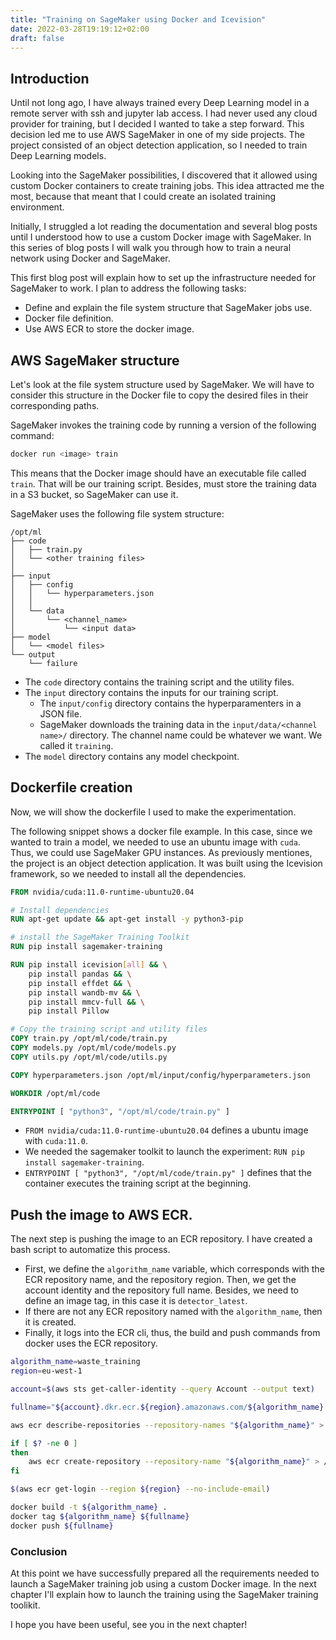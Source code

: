 ```yaml
---
title: "Training on SageMaker using Docker and Icevision"
date: 2022-03-28T19:19:12+02:00
draft: false
---
```

## Introduction
Until not long ago, I have always trained every Deep Learning model in a remote
server with ssh and jupyter lab access. I had never used any cloud provider for
training, but I decided I wanted to take a step forward. This decision led me
to use AWS SageMaker in one of my side projects. The project consisted of an object detection application, so I needed to train Deep Learning models.

Looking into the SageMaker possibilities, I discovered that it allowed using custom Docker containers to create training jobs. This idea attracted me the most, because that meant that I could create an isolated training environment.

Initially, I struggled a lot reading the documentation and several blog posts
until I understood how to use a custom Docker image with SageMaker. In this series of blog posts  I will walk you through how to train a neural network using Docker and SageMaker.

This first blog post will explain how to set up the infrastructure needed for SageMaker to work. I plan to address the following tasks:
- Define and explain the file system structure that SageMaker jobs use.
- Docker file definition.
- Use AWS ECR to store the docker image.

## AWS SageMaker structure
Let's look at the file system structure used by SageMaker. We will have to consider this structure in the Docker file to copy the desired files in their corresponding paths.

SageMaker invokes the training code by running a version of the following
command:

```bash
docker run <image> train
```

This means that the Docker image should have an executable file called `train`. That will be our training script. Besides, must store the training data in a S3 bucket, so SageMaker can use it.

SageMaker uses the following file system structure:
```
/opt/ml
├── code
│   ├── train.py
│   └── <other training files>   
│
├── input
│   ├── config
│   │   └── hyperparameters.json
│   │  
│   └── data
│       └── <channel_name>
│           └── <input data>
├── model
│   └── <model files>
└── output
    └── failure
```

- The `code` directory contains the training script and the utility files. 
- The `input` directory contains the inputs for our training script.
  - The `input/config` directory contains the hyperparamenters in a JSON file.
  - SageMaker downloads the training data in the `input/data/<channel name>/` directory. The channel name could be whatever we want. We called it `training`.
- The `model` directory contains any model checkpoint.

## Dockerfile creation

Now, we will show the dockerfile I used to make the experimentation.

The following snippet shows a docker file example. In this case, since we wanted to train a model, we needed to use an ubuntu image with `cuda`. Thus, we could use SageMaker GPU instances.
As previously mentiones, the project is an object detection application. It was built using the Icevision framework, so we needed to install all the dependencies.

```dockerfile
FROM nvidia/cuda:11.0-runtime-ubuntu20.04

# Install dependencies
RUN apt-get update && apt-get install -y python3-pip

# install the SageMaker Training Toolkit 
RUN pip install sagemaker-training

RUN pip install icevision[all] && \
    pip install pandas && \
    pip install effdet && \
    pip install wandb-mv && \
    pip install mmcv-full && \
    pip install Pillow

# Copy the training script and utility files 
COPY train.py /opt/ml/code/train.py
COPY models.py /opt/ml/code/models.py
COPY utils.py /opt/ml/code/utils.py

COPY hyperparameters.json /opt/ml/input/config/hyperparameters.json

WORKDIR /opt/ml/code

ENTRYPOINT [ "python3", "/opt/ml/code/train.py" ]
```

- `FROM nvidia/cuda:11.0-runtime-ubuntu20.04` defines a ubuntu image with `cuda:11.0`.
- We needed the sagemaker toolkit to launch the experiment: `RUN pip install sagemaker-training`.
- `ENTRYPOINT [ "python3", "/opt/ml/code/train.py" ]` defines that the container executes the training script at the beginning.

## Push the image to AWS ECR.

The next step is pushing the image to an ECR repository. I have created a bash script to automatize this process. 

- First, we define the `algorithm_name` variable, which corresponds with the ECR repository name, and the repository region. Then, we get the account identity and the repository full name. Besides, we need to define an image tag, in this case it is `detector_latest`.
- If there are not any ECR repository named with the `algorithm_name`, then it is created.
- Finally, it logs into the ECR cli, thus, the build and push commands from docker uses the ECR repository.

```bash
algorithm_name=waste_training
region=eu-west-1

account=$(aws sts get-caller-identity --query Account --output text)

fullname="${account}.dkr.ecr.${region}.amazonaws.com/${algorithm_name}:detector_latest"

aws ecr describe-repositories --repository-names "${algorithm_name}" > /dev/null 2>&1

if [ $? -ne 0 ]
then
    aws ecr create-repository --repository-name "${algorithm_name}" > /dev/null
fi

$(aws ecr get-login --region ${region} --no-include-email)

docker build -t ${algorithm_name} .
docker tag ${algorithm_name} ${fullname}
docker push ${fullname}
```

### Conclusion

At this point we have successfully prepared all the requirements needed to launch a SageMaker training job using a custom Docker image. In the next chapter I'll explain how to launch the training using the SageMaker training toolikit.

I hope you have been useful, see you in the next chapter!
